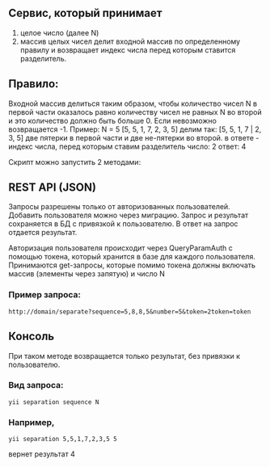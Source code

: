 
Cервис, который принимает
------------

1. целое число (далее N)
2. массив целых чисел
делит входной массив по определенному правилу и возвращает индекс числа перед которым ставится
разделитель.

Правило: 
------------

Входной массив делиться таким образом, чтобы количество чисел N в первой части оказалось равно
количеству чисел не равных N во второй и это количество должно быть больше 0.
Если невозможно возвращается -1. 
Пример:
N = 5
[5, 5, 1, 7, 2, 3, 5]
делим так:
[5, 5, 1, 7 | 2, 3, 5]
две пятерки в первой части и две не-пятерки во второй.
в ответе - индекс числа, перед которым ставим разделитель
число: 2
ответ: 4


Скрипт можно запустить 2 методами:

REST API (JSON)
------------
Запросы разрешены только от авторизованных пользователей. Добавить пользователя можно через миграцию.
Запрос и результат сохраняется в БД c привязкой к пользователю.
В ответ на запрос отдается результат.

Авторизация пользователя происходит через QueryParamAuth с помощью токена, который хранится в базе для каждого пользователя.
Принимаются get-запросы, которые помимо токена должны включать массив (элементы через запятую) и число N

### Пример запроса:

~~~
http://domain/separate?sequence=5,8,8,5&number=5&token=2token=token
~~~

Консоль
------------
При таком методе возвращается только результат, без привязки к пользователю.
### Вид запроса:

```
yii separation sequence N
```

### Например,
```
yii separation 5,5,1,7,2,3,5 5
```
вернет результат 4
